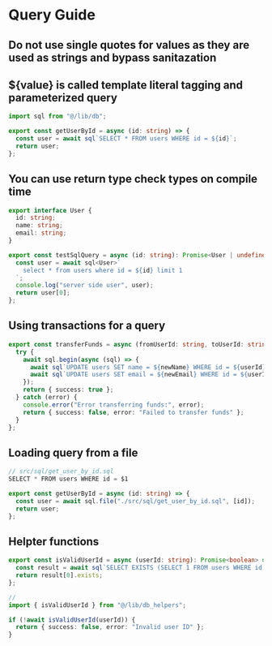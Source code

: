 # Query Guide

## Do not use single quotes for values as they are used as strings and bypass sanitazation
## ${value} is called template literal tagging and parameterized query

```typescript
import sql from "@/lib/db";

export const getUserById = async (id: string) => {
  const user = await sql`SELECT * FROM users WHERE id = ${id}`;
  return user;
};
```

## You can use return type check types on compile time

```typescript
export interface User {
  id: string;
  name: string;
  email: string;
}

export const testSqlQuery = async (id: string): Promise<User | undefined> => {
  const user = await sql<User>`
    select * from users where id = ${id} limit 1
  `;
  console.log("server side user", user);
  return user[0];
};
```

## Using transactions for a query

```typescript
export const transferFunds = async (fromUserId: string, toUserId: string, amount: number) => {
  try {
    await sql.begin(async (sql) => {
      await sql`UPDATE users SET name = ${newName} WHERE id = ${userId}`;
      await sql`UPDATE users SET email = ${newEmail} WHERE id = ${userId}`;
    });
    return { success: true };
  } catch (error) {
    console.error("Error transferring funds:", error);
    return { success: false, error: "Failed to transfer funds" };
  }
};
```

## Loading query from a file

```typescript 
// src/sql/get_user_by_id.sql
SELECT * FROM users WHERE id = $1

export const getUserById = async (id: string) => {
  const user = await sql.file("./src/sql/get_user_by_id.sql", [id]);
  return user;
};
```

## Helpter functions

```typescript
export const isValidUserId = async (userId: string): Promise<boolean> => {
  const result = await sql`SELECT EXISTS (SELECT 1 FROM users WHERE id = ${userId})`;
  return result[0].exists;
};

// 
import { isValidUserId } from "@/lib/db_helpers";

if (!await isValidUserId(userId)) {
  return { success: false, error: "Invalid user ID" };
}
```
